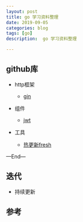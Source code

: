 ```yaml
---
layout: post
title: go 学习资料整理
date: 2019-09-05
categories: blog
tags: [go]
description:  go 学习资料整理

---
```


## github库

- http框架
    - [gin](https://github.com/gin-gonic/gin)

- 组件
    - [jwt](https://github.com/dgrijalva/jwt-go)
- 工具
    - [热更新fresh](https://github.com/gravityblast/fresh)

—End—

## 迭代

* 持续更新

## 参考


